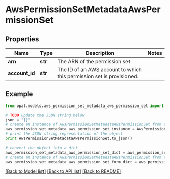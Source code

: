 # AwsPermissionSetMetadataAwsPermissionSet


## Properties

Name | Type | Description | Notes
------------ | ------------- | ------------- | -------------
**arn** | **str** | The ARN of the permission set. | 
**account_id** | **str** | The ID of an AWS account to which this permission set is provisioned. | 

## Example

```python
from opal.models.aws_permission_set_metadata_aws_permission_set import AwsPermissionSetMetadataAwsPermissionSet

# TODO update the JSON string below
json = "{}"
# create an instance of AwsPermissionSetMetadataAwsPermissionSet from a JSON string
aws_permission_set_metadata_aws_permission_set_instance = AwsPermissionSetMetadataAwsPermissionSet.from_json(json)
# print the JSON string representation of the object
print AwsPermissionSetMetadataAwsPermissionSet.to_json()

# convert the object into a dict
aws_permission_set_metadata_aws_permission_set_dict = aws_permission_set_metadata_aws_permission_set_instance.to_dict()
# create an instance of AwsPermissionSetMetadataAwsPermissionSet from a dict
aws_permission_set_metadata_aws_permission_set_form_dict = aws_permission_set_metadata_aws_permission_set.from_dict(aws_permission_set_metadata_aws_permission_set_dict)
```
[[Back to Model list]](../README.md#documentation-for-models) [[Back to API list]](../README.md#documentation-for-api-endpoints) [[Back to README]](../README.md)


